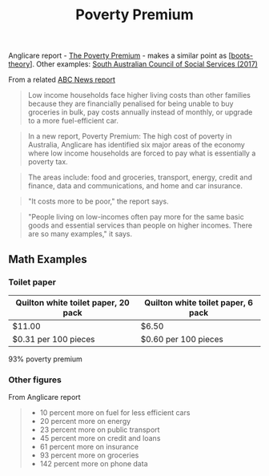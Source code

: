 ﻿---
backlinks:
- title: Teaching Mathematics
  url: /sense/Teaching/Mathematics/teaching-mathematics.html
title: Poverty Premium
---
Anglicare report - [The Poverty Premium](https://www.anglicare.asn.au/publications/the-poverty-premium/) - makes a similar point as [[boots-theory]]. Other examples: [South Australian Council of Social Services (2017)](https://www.sacoss.org.au/sites/default/files/public/documents/Reports/APW%20Statements/A-P%20Week%20Statement%202017%20-%20FINAL.pdf)

From a related [ABC News report](https://www.abc.net.au/news/2023-09-12/anglicare-poverty-premium-low-income-australians-cost-of-living/102843886)

> Low income households face higher living costs than other families because they are financially penalised for being unable to buy groceries in bulk, pay costs annually instead of monthly, or upgrade to a more fuel-efficient car.

> In a new report, Poverty Premium: The high cost of poverty in Australia, Anglicare has identified six major areas of the economy where low income households are forced to pay what is essentially a poverty tax. 

> The areas include: food and groceries, transport, energy, credit and finance, data and communications, and home and car insurance.

> "It costs more to be poor," the report says.

> "People living on low-incomes often pay more for the same basic goods and essential services than people on higher incomes. There are so many examples," it says.

## Math Examples

### Toilet paper

| Quilton white toilet paper, 20 pack | Quilton white toilet paper, 6 pack |
| --- | --- |
| $11.00 | $6.50 |
| $0.31 per 100 pieces | $0.60 per 100 pieces |

93% poverty premium

### Other figures

From Anglicare report

> - 10 percent more on fuel for less efficient cars
> - 20 percent more on energy
> - 23 percent more on public transport
> - 45 percent more on credit and loans
> - 61 percent more on insurance
> - 93 percent more on groceries
> - 142 percent more on phone data


[//begin]: # "Autogenerated link references for markdown compatibility"
[boots-theory]: boots-theory "Boots theory"
[//end]: # "Autogenerated link references"